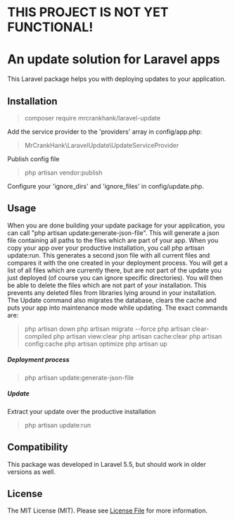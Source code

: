 # THIS PROJECT IS NOT YET FUNCTIONAL!

# An update solution for Laravel apps

This Laravel package helps you with deploying updates to your application.

## Installation
> composer require mrcrankhank/laravel-update

Add the service provider to the 'providers' array in config/app.php:
> MrCrankHank\LaravelUpdate\UpdateServiceProvider

Publish config file
> php artisan vendor:publish

Configure your 'ignore_dirs' and 'ignore_files' in config/update.php.

## Usage
When you are done building your update package for your application, you can call "php artisan update:generate-json-file". 
This will generate a json file containing all paths to the files which are part of your app. When you copy your app over 
your productive installation, you call php artisan update:run. This generates a second json file with all current files and
compares it with the one created in your deployment process. You will get a list of all files which are currently there,
but are not part of the update you just deployed (of course you can ignore specific directories). You will then be able to
delete the files which are not part of your installation. This prevents any deleted files from libraries lying around in 
your installation.
The Update command also migrates the database, clears the cache and puts your app into maintenance mode while updating.
The exact commands are:
> php artisan down
> php artisan migrate --force
> php artisan clear-compiled
> php artisan view:clear
> php artisan cache:clear
> php artisan config:cache
> php artisan optimize
> php artisan up

##### Deployment process
> php artisan update:generate-json-file

##### Update
Extract your update over the productive installation
> php artisan update:run

## Compatibility
This package was developed in Laravel 5.5, but should work in older versions as well.

## License
The MIT License (MIT). Please see [License File](LICENSE.md) for more information.